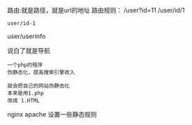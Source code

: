 路由:就是路径，就是url的地址
路由规则：
    /user?id=11
    /user/id/1

    user/id-1


user/userinfo

说白了就是导航


    一个php的程序
    伪静态化，提高搜索引擎收入

    就会把自己的网站伪静态化
    本来是用1.php 
    改成 1.HTML


nginx 
apache
设置一些静态规则

